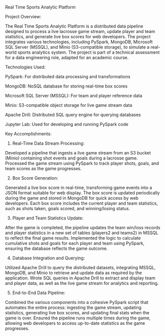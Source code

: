 Real Time Sports Analytic Platform

Project Overview:

The Real Time Sports Analytic Platform is a distributed data pipeline designed to process a live lacrosse game stream, update player and team statistics, and generate live box scores for web developers. The project integrates various technologies, including PySpark, MongoDB, Microsoft SQL Server (MSSQL), and Minio (S3-compatible storage), to simulate a real-world sports analytics system. The project is part of a technical assessment for a data engineering role, adapted for an academic course.

Technologies Used:

PySpark: For distributed data processing and transformations

MongoDB: NoSQL database for storing real-time box scores

Microsoft SQL Server (MSSQL): For team and player reference data

Minio: S3-compatible object storage for live game stream data

Apache Drill: Distributed SQL query engine for querying databases

Jupyter Lab: Used for developing and running PySpark code

Key Accomplishments:

1. Real-Time Data Stream Processing:
   
Developed a pipeline that ingests a live game stream from an S3 bucket (Minio) containing shot events and goals during a lacrosse game.
Processed the game stream using PySpark to track player shots, goals, and team scores as the game progresses.

2. Box Score Generation:
   
Generated a live box score in real-time, transforming game events into a JSON format suitable for web display.
The box score is updated periodically during the game and stored in MongoDB for quick access by web developers.
Each box score includes the current player and team statistics, such as shots taken, goals scored, and winning/losing status.  

3. Player and Team Statistics Update:
   
After the game is completed, the pipeline updates the team win/loss records and player statistics in a new set of tables (players2 and teams2) in MSSQL to reflect the final game results.
Implemented the logic to calculate cumulative shots and goals for each player and team using PySpark, ensuring the database reflects the game outcome.

4. Database Integration and Querying:
   
Utilized Apache Drill to query the distributed datasets, integrating MSSQL, MongoDB, and Minio to retrieve and update data as required by the application.
Wrote SQL queries in Apache Drill to extract and display team and player data, as well as the live game stream for analytics and reporting.

5. End-to-End Data Pipeline:
   
Combined the various components into a cohesive PySpark script that automates the entire process: ingesting the game stream, updating statistics, generating live box scores, and updating final stats when the game is over.
Ensured the pipeline runs multiple times during the game, allowing web developers to access up-to-date statistics as the game progresses.
